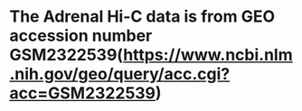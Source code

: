 # The Adrenal Hi-C data is from GEO accession number GSM2322539(https://www.ncbi.nlm.nih.gov/geo/query/acc.cgi?acc=GSM2322539)
